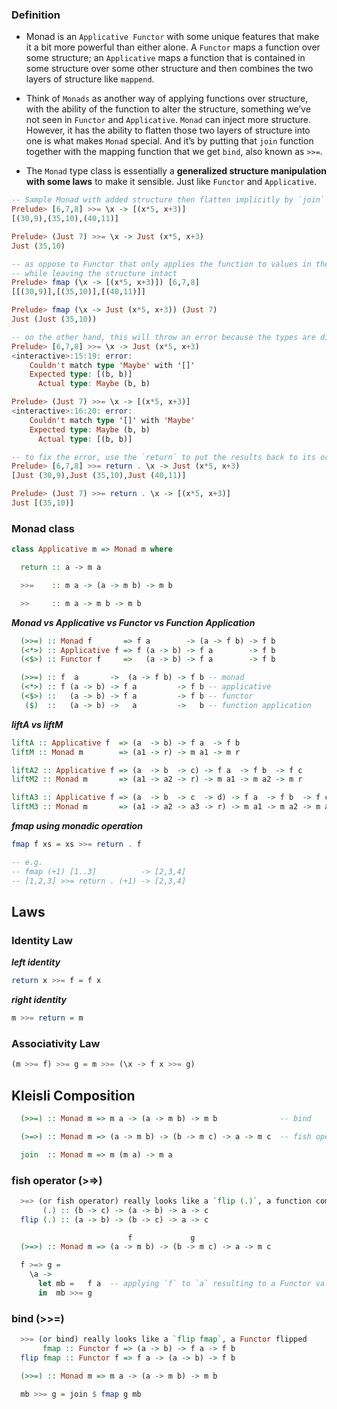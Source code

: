 ### Definition
 - Monad is an `Applicative Functor` with some unique features that make it a bit more powerful than
   either alone. A `Functor` maps a function over some structure; an `Applicative` maps a function
   that is contained in some structure over some other structure and then combines the two layers of
   structure like `mappend`.
   
 - Think of `Monads` as another way of applying functions over structure, with the ability of the function
   to alter the structure, something we’ve not seen in `Functor` and `Applicative`. `Monad` can inject more
   structure. However, it has the ability to flatten those two layers of structure into one is what
   makes `Monad` special. And it’s by putting that `join` function together with the mapping function
   that we get `bind`, also known as `>>=`.

 - The `Monad` type class is essentially a **generalized structure manipulation with some laws** to make
   it sensible. Just like `Functor` and `Applicative`.

```haskell
-- Sample Monad with added structure then flatten implicitly by `join`  
Prelude> [6,7,8] >>= \x -> [(x*5, x+3)]
[(30,9),(35,10),(40,11)]

Prelude> (Just 7) >>= \x -> Just (x*5, x+3)
Just (35,10)

-- as oppose to Functor that only applies the function to values in the structure
-- while leaving the structure intact
Prelude> fmap (\x -> [(x*5, x+3)]) [6,7,8]
[[(30,9)],[(35,10)],[(40,11)]]

Prelude> fmap (\x -> Just (x*5, x+3)) (Just 7)
Just (Just (35,10))

-- on the other hand, this will throw an error because the types are different, [] vs Maybe
Prelude> [6,7,8] >>= \x -> Just (x*5, x+3)
<interactive>:15:19: error:
    Couldn't match type 'Maybe' with '[]'
    Expected type: [(b, b)]
      Actual type: Maybe (b, b)

Prelude> (Just 7) >>= \x -> [(x*5, x+3)]
<interactive>:16:20: error:
    Couldn't match type '[]' with 'Maybe'
    Expected type: Maybe (b, b)
      Actual type: [(b, b)]

-- to fix the error, use the `return` to put the results back to its original structure
Prelude> [6,7,8] >>= return . \x -> Just (x*5, x+3)
[Just (30,9),Just (35,10),Just (40,11)]

Prelude> (Just 7) >>= return . \x -> [(x*5, x+3)]
Just [(35,10)]
```

### Monad class
```haskell
class Applicative m => Monad m where

  return :: a -> m a

  >>=    :: m a -> (a -> m b) -> m b

  >>     :: m a -> m b -> m b
```

***Monad vs Applicative vs Functor vs Function Application***
```haskell
  (>>=) :: Monad f       => f a        -> (a -> f b) -> f b
  (<*>) :: Applicative f => f (a -> b) -> f a        -> f b
  (<$>) :: Functor f     =>   (a -> b) -> f a        -> f b

  (>>=) :: f  a       ->  (a -> f b) -> f b -- monad
  (<*>) :: f (a -> b) -> f a         -> f b -- applicative
  (<$>) ::   (a -> b) -> f a         -> f b -- functor
   ($)  ::   (a -> b) ->   a         ->   b -- function application
```

***liftA vs liftM***
```haskell
liftA :: Applicative f  => (a  -> b) -> f a  -> f b
liftM :: Monad m        => (a1 -> r) -> m a1 -> m r

liftA2 :: Applicative f => (a  -> b  -> c) -> f a  -> f b  -> f c
liftM2 :: Monad m       => (a1 -> a2 -> r) -> m a1 -> m a2 -> m r

liftA3 :: Applicative f => (a  -> b  -> c  -> d) -> f a  -> f b  -> f c  -> f d
liftM3 :: Monad m       => (a1 -> a2 -> a3 -> r) -> m a1 -> m a2 -> m a3 -> m r
```

***fmap using monadic operation***
```haskell
fmap f xs = xs >>= return . f

-- e.g.
-- fmap (+1) [1..3]          -> [2,3,4]
-- [1,2,3] >>= return . (+1) -> [2,3,4]
```

## Laws

### Identity Law

***left identity***
```haskell
return x >>= f = f x
```

***right identity***
```haskell
m >>= return = m
```

### Associativity Law

```haskell
(m >>= f) >>= g = m >>= (\x -> f x >>= g)
```

## Kleisli Composition
```haskell
  (>>=) :: Monad m => m a -> (a -> m b) -> m b              -- bind

  (>=>) :: Monad m => (a -> m b) -> (b -> m c) -> a -> m c  -- fish operator

  join  :: Monad m => m (m a) -> m a

```

### fish operator (>=>) ###
```haskell
  >=> (or fish operator) really looks like a `flip (.)`, a function composition flipped
       (.) :: (b -> c) -> (a -> b) -> a -> c
  flip (.) :: (a -> b) -> (b -> c) -> a -> c

                          f             g
  (>=>) :: Monad m => (a -> m b) -> (b -> m c) -> a -> m c

  f >=> g =
    \a ->
      let mb =   f a  -- applying `f` to `a` resulting to a Functor value `mb`
      in  mb >>= g
```

### bind (>>=) ###
```haskell
  >>= (or bind) really looks like a `flip fmap`, a Functor flipped
       fmap :: Functor f => (a -> b) -> f a -> f b
  flip fmap :: Functor f => f a -> (a -> b) -> f b

  (>>=) :: Monad m => m a -> (a -> m b) -> m b

  mb >>= g = join $ fmap g mb
```
